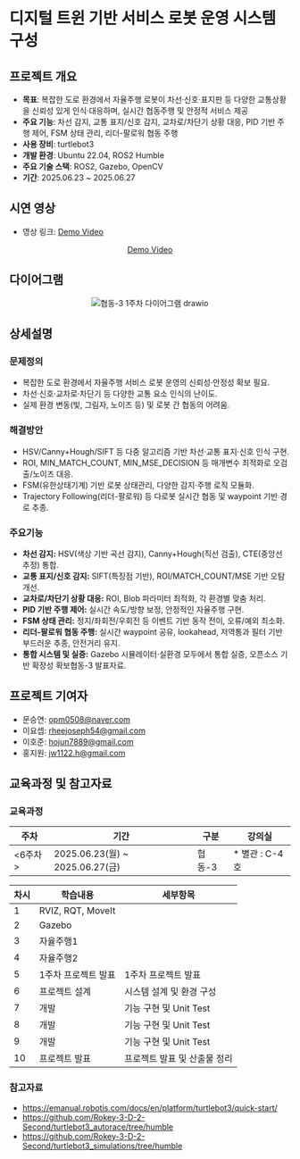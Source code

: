 # 디지털 트윈 기반 서비스 로봇 운영 시스템 구성

## 프로젝트 개요

- **목표**: 복잡한 도로 환경에서 자율주행 로봇이 차선·신호·표지판 등 다양한 교통상황을 신뢰성 있게 인식·대응하며, 실시간 협동주행 및 안정적 서비스 제공
- **주요 기능**: 차선 감지, 교통 표지/신호 감지, 교차로/차단기 상황 대응, PID 기반 주행 제어, FSM 상태 관리, 리더-팔로워 협동 주행
- **사용 장비**: turtlebot3
- **개발 환경**: Ubuntu 22.04, ROS2 Humble
- **주요 기술 스택**: ROS2, Gazebo, OpenCV
- **기간**: 2025.06.23 ~ 2025.06.27

## 시연 영상

- 영상 링크: [Demo Video](https://youtu.be/pgqLOggiihU)

<div align="center">

[Demo Video](https://github.com/user-attachments/assets/fda8426f-27c1-484d-97ba-ff309782b422)

</div>

## 다이어그램

<div align="center">

![협동-3 1주차 다이어그램 drawio](https://github.com/user-attachments/assets/30f80edf-bb54-403e-8b98-8cfb8fafcfc0)

</div>

## 상세설명

### 문제정의

- 복잡한 도로 환경에서 자율주행 서비스 로봇 운영의 신뢰성·안정성 확보 필요.
- 차선·신호·교차로·차단기 등 다양한 교통 요소 인식의 난이도.
- 실제 환경 변동(빛, 그림자, 노이즈 등) 및 로봇 간 협동의 어려움.

### 해결방안

- HSV/Canny+Hough/SIFT 등 다중 알고리즘 기반 차선·교통 표지·신호 인식 구현.
- ROI, MIN_MATCH_COUNT, MIN_MSE_DECISION 등 매개변수 최적화로 오검출/노이즈 대응.
- FSM(유한상태기계) 기반 로봇 상태관리, 다양한 감지·주행 로직 모듈화.
- Trajectory Following(리더-팔로워) 등 다로봇 실시간 협동 및 waypoint 기반 경로 추종.

### 주요기능

- **차선 감지:** HSV(색상 기반 곡선 감지), Canny+Hough(직선 검출), CTE(중앙선 추정) 통합.
- **교통 표지/신호 감지:** SIFT(특징점 기반), ROI/MATCH_COUNT/MSE 기반 오탐 개선.
- **교차로/차단기 상황 대응:** ROI, Blob 파라미터 최적화, 각 환경별 맞춤 처리.
- **PID 기반 주행 제어:** 실시간 속도/방향 보정, 안정적인 자율주행 구현.
- **FSM 상태 관리:** 정지/좌회전/우회전 등 이벤트 기반 동작 전이, 오류/예외 최소화.
- **리더-팔로워 협동 주행:** 실시간 waypoint 공유, lookahead, 저역통과 필터 기반 부드러운 추종, 안전거리 유지.
- **통합 시스템 및 실증:** Gazebo 시뮬레이터·실환경 모두에서 통합 실증, 오픈소스 기반 확장성 확보협동-3 발표자료.

## 프로젝트 기여자

- 문승연: opm0508@naver.com
- 이요셉: rheejoseph54@gmail.com
- 이호준: hojun7889@gmail.com
- 홍지원: jw1122.h@gmail.com

## 교육과정 및 참고자료

### 교육과정

<div align="center">

| 주차 | 기간 | 구분 | 강의실 |
| --- | --- | --- | --- |
| <6주차> | 2025.06.23(월) ~ 2025.06.27(금) | 협동-3 | * 별관 : C-4호 |

| 차시 | 학습내용 | 세부항목 |
| --- | --- | --- |
| 1 | RVIZ, RQT, MoveIt |  |
| 2 | Gazebo |  |
| 3 | 자율주행1 |  |
| 4 | 자율주행2 |  |
| 5 | 1주차 프로젝트 발표 | 1주차 프로젝트 발표 |
| 6 | 프로젝트 설계 | 시스템 설계 및 환경 구성 |
| 7 | 개발 | 기능 구현 및 Unit Test |
| 8 | 개발 | 기능 구현 및 Unit Test |
| 9 | 개발 | 기능 구현 및 Unit Test |
| 10 | 프로젝트 발표 | 프로젝트 발표 및 산출물 정리 |

</div>

### 참고자료

- https://emanual.robotis.com/docs/en/platform/turtlebot3/quick-start/
- https://github.com/Rokey-3-D-2-Second/turtlebot3_autorace/tree/humble
- https://github.com/Rokey-3-D-2-Second/turtlebot3_simulations/tree/humble

